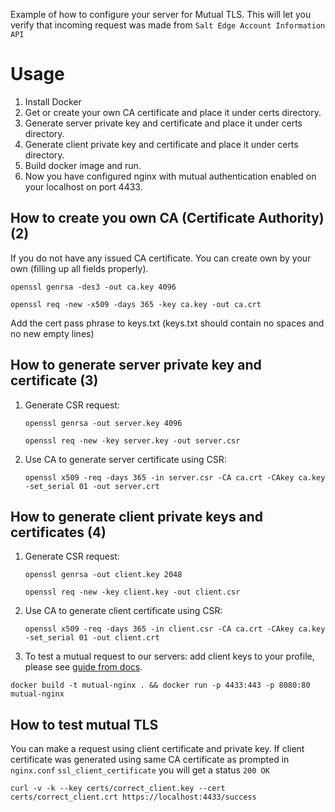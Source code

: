 Example of how to configure your server for Mutual TLS. This will let you verify that incoming request was made from `Salt Edge Account Information API`

# Usage
1. Install Docker
2. Get or create your own CA certificate and place it under certs directory.
3. Generate server private key and certificate and place it under certs directory.
4. Generate client private key and certificate and place it under certs directory.
5. Build docker image and run.
6. Now you have configured nginx with mutual authentication enabled on your localhost on port 4433.

## How to create you own CA (Certificate Authority) (2)
If you do not have any issued CA certificate. You can create own by your own (filling up all fields properly).

```
openssl genrsa -des3 -out ca.key 4096
```
```
openssl req -new -x509 -days 365 -key ca.key -out ca.crt
```

Add the cert pass phrase to keys.txt (keys.txt should contain no spaces and no new empty lines)

## How to generate server private key and certificate (3)
1. Generate CSR request:

    ```
    openssl genrsa -out server.key 4096
    ```
    ```
    openssl req -new -key server.key -out server.csr
    ```
2. Use CA to generate server certificate using CSR:

    ```
    openssl x509 -req -days 365 -in server.csr -CA ca.crt -CAkey ca.key -set_serial 01 -out server.crt
    ```

## How to generate client private keys and certificates (4)
1. Generate CSR request:

    ```
    openssl genrsa -out client.key 2048
    ```
    ```
    openssl req -new -key client.key -out client.csr
    ```
2. Use CA to generate client certificate using CSR:

    ```
    openssl x509 -req -days 365 -in client.csr -CA ca.crt -CAkey ca.key -set_serial 01 -out client.crt
    ```

3. To test a mutual request to our servers:
    add client keys to your profile, please see [guide from docs](https://docs.saltedge.com/v6/#callbacks-request-identification).

```
docker build -t mutual-nginx . && docker run -p 4433:443 -p 8080:80 mutual-nginx
```

## How to test mutual TLS
You can make a request using client certificate and private key. If client certificate was generated using same CA certificate as prompted in `nginx.conf` `ssl_client_certificate` you will get a status `200 OK`

`curl -v -k --key certs/correct_client.key --cert certs/correct_client.crt https://localhost:4433/success`
